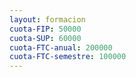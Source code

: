 ```yaml
---
layout: formacion
cuota-FIP: 50000 
cuota-SUP: 60000
cuota-FTC-anual: 200000
cuota-FTC-semestre: 100000 
---
```

